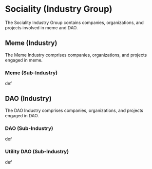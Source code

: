 # Sociality (Industry Group)

The Sociality Industry Group contains companies, organizations, and projects involved in meme and DAO.



## Meme (Industry)

The Meme Industry comprises companies, organizations, and projects engaged in meme.

### Meme (Sub-Industry)

def



## DAO (Industry)

The DAO Industry comprises companies, organizations, and projects engaged in DAO.

### DAO (Sub-Industry)

def

### Utility DAO (Sub-Industry)

def
